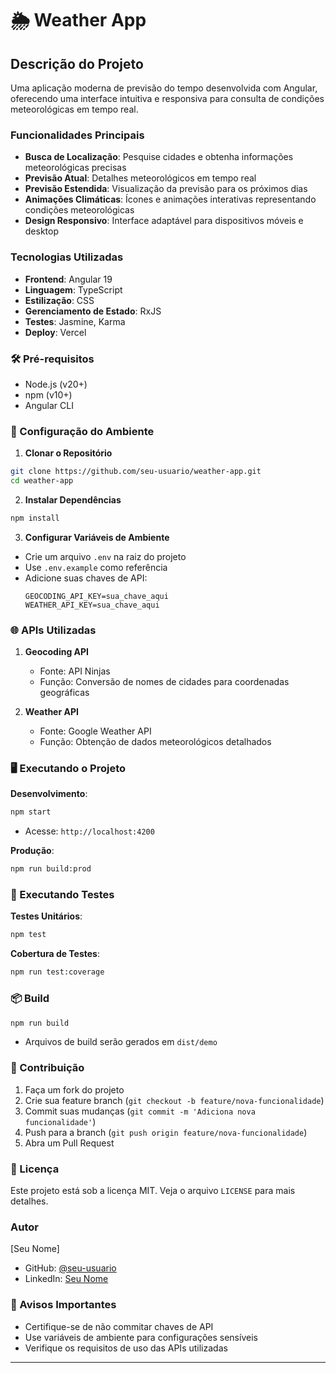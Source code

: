 # 🌦️ Weather App

## Descrição do Projeto

Uma aplicação moderna de previsão do tempo desenvolvida com Angular, oferecendo uma interface intuitiva e responsiva para consulta de condições meteorológicas em tempo real.

### Funcionalidades Principais

- **Busca de Localização**: Pesquise cidades e obtenha informações meteorológicas precisas
- **Previsão Atual**: Detalhes meteorológicos em tempo real
- **Previsão Estendida**: Visualização da previsão para os próximos dias
- **Animações Climáticas**: Ícones e animações interativas representando condições meteorológicas
- **Design Responsivo**: Interface adaptável para dispositivos móveis e desktop

### Tecnologias Utilizadas

- **Frontend**: Angular 19
- **Linguagem**: TypeScript
- **Estilização**: CSS
- **Gerenciamento de Estado**: RxJS
- **Testes**: Jasmine, Karma
- **Deploy**: Vercel

### 🛠️ Pré-requisitos

- Node.js (v20+)
- npm (v10+)
- Angular CLI

### 🔧 Configuração do Ambiente

1. **Clonar o Repositório**
```bash
git clone https://github.com/seu-usuario/weather-app.git
cd weather-app
```

2. **Instalar Dependências**
```bash
npm install
```

3. **Configurar Variáveis de Ambiente**
- Crie um arquivo `.env` na raiz do projeto
- Use `.env.example` como referência
- Adicione suas chaves de API:
  ```
  GEOCODING_API_KEY=sua_chave_aqui
  WEATHER_API_KEY=sua_chave_aqui
  ```

### 🌐 APIs Utilizadas

1. **Geocoding API**
   - Fonte: API Ninjas
   - Função: Conversão de nomes de cidades para coordenadas geográficas

2. **Weather API**
   - Fonte: Google Weather API
   - Função: Obtenção de dados meteorológicos detalhados

### 🖥️ Executando o Projeto

**Desenvolvimento**:
```bash
npm start
```
- Acesse: `http://localhost:4200`

**Produção**:
```bash
npm run build:prod
```

### 🧪 Executando Testes

**Testes Unitários**:
```bash
npm test
```

**Cobertura de Testes**:
```bash
npm run test:coverage
```

### 📦 Build

```bash
npm run build
```
- Arquivos de build serão gerados em `dist/demo`

### 🤝 Contribuição

1. Faça um fork do projeto
2. Crie sua feature branch (`git checkout -b feature/nova-funcionalidade`)
3. Commit suas mudanças (`git commit -m 'Adiciona nova funcionalidade'`)
4. Push para a branch (`git push origin feature/nova-funcionalidade`)
5. Abra um Pull Request

### 📝 Licença

Este projeto está sob a licença MIT. Veja o arquivo `LICENSE` para mais detalhes.

###  Autor

[Seu Nome]
- GitHub: [@seu-usuario](https://github.com/seu-usuario)
- LinkedIn: [Seu Nome](https://www.linkedin.com/in/seu-usuario)

### 🚨 Avisos Importantes

- Certifique-se de não commitar chaves de API
- Use variáveis de ambiente para configurações sensíveis
- Verifique os requisitos de uso das APIs utilizadas

---

